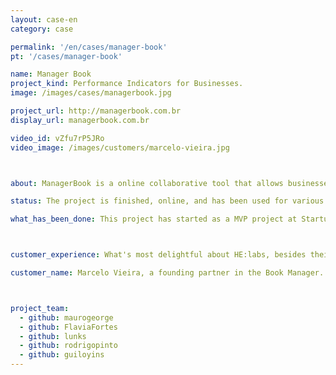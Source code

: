 ```yaml
---
layout: case-en
category: case

permalink: '/en/cases/manager-book'
pt: '/cases/manager-book'

name: Manager Book
project_kind: Performance Indicators for Businesses.
image: /images/cases/managerbook.jpg

project_url: http://managerbook.com.br
display_url: managerbook.com.br

video_id: vZfu7rP5JRo
video_image: /images/customers/marcelo-vieira.jpg



about: ManagerBook is a online collaborative tool that allows businesses to share their KPIs internally so that everyone is on the same page and shares essencial business knowledge more effectively.

status: The project is finished, online, and has been used for various companies.

what_has_been_done: This project has started as a MVP project at Startup:DEV, and then continued development, so now it's finished. It's a good example of someone who launched his idea and chose to continue with us.



customer_experience: What's most delightful about HE:labs, besides their technical know-how, was the spirit of working collaboratively with very interesting ideas and solutions for our needs. I'm very pleased and happy to work with the guys at HE:labs.

customer_name: Marcelo Vieira, a founding partner in the Book Manager.



project_team:
  - github: maurogeorge
  - github: FlaviaFortes
  - github: lunks
  - github: rodrigopinto
  - github: guiloyins
---
```

